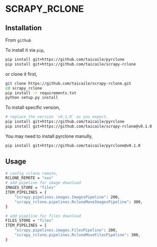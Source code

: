 # SCRAPY_RCLONE

## Installation

From `github`

To install it via `pip`,

```bash
pip isntall git+https://github.com/taicaile/pyrclone
pip install git+https://github.com/taicaile/scrapy-rclone
```

or clone it first,

```bash
git clone https://github.com/taicaile/scrapy-rclone.git
cd scrapy_rclone
pip install -r requirements.txt
python setup.py install
```

To install specific version,

```bash
# replace the version `v0.1.0` as you expect,
pip isntall git+https://github.com/taicaile/pyrclone
pip install git+https://github.com/taicaile/scrapy-rclone@v0.1.0
```

You may need to install pyrclone manully,

```bash
pip install git+https://github.com/taicaile/pyrclone@v0.1.0
```

## Usage

```bash
# config rclone remote,
RCLONE_REMOTE = "xxx"
# add pipeline for image download
IMAGES_STORE = "files"
ITEM_PIPELINES = {
    "scrapy.pipelines.images.ImagesPipeline": 200,
    "scrapy_rclone.pipelines.RcloneMoveImagesPipeline": 300,
}

# add pipeline for files download
FILES_STORE = "files"
ITEM_PIPELINES = {
    "scrapy.pipelines.images.FilesPipeline": 200,
    "scrapy_rclone.pipelines.RcloneMoveFilesPipeline": 300,
}
```
